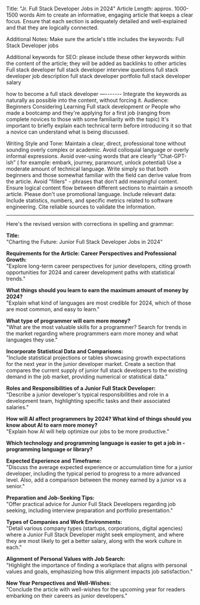 Title: "Jr. Full Stack Developer Jobs in 2024"
Article Length: approx. 1000-1500 words
Aim to create an informative, engaging article that keeps a clear focus.
Ensure that each section is adequately detailed and well-explained and that they are logically connected.

Additional Notes:
Make sure the article's title includes the keywords: Full Stack Developer jobs

Additional keywords for SEO: please include these other keywords within the content of the article; they will be added as backlinks to other articles
Full stack developer
full stack developer interview questions
full stack developer job description
full stack developer portfolio
full stack developer salary

how to become a full stack developer
—-------
Integrate the keywords as naturally as possible into the content, without forcing it.
Audience: Beginners Considering Learning Full stack development or People who made a bootcamp and they're applying for a first job
(ranging from complete novices to those with some familiarity with the topic)
It's important to briefly explain each technical term before introducing it so that a novice can understand what is being discussed.

Writing Style and Tone:
Maintain a clear, direct, professional tone without sounding overly complex or academic.
Avoid colloquial language or overly informal expressions.
Avoid over-using words that are clearly “Chat-GPT-ish” ( for example: embark, journey, paramount, unlock potential)
Use a moderate amount of technical language. Write simply so that both beginners and those somewhat familiar with the field can derive value from the article.
Avoid "fillers" - phrases that don't add meaningful content.
Ensure logical content flow between different sections to maintain a smooth article.
Please don't use promotional language.
Include relevant data:
Include statistics, numbers, and specific metrics related to software engineering.
Cite reliable sources to validate the information.

---

Here's the revised version with corrections in spelling and grammar:

**Title:**  
"Charting the Future: Junior Full Stack Developer Jobs in 2024"

**Requirements for the Article: Career Perspectives and Professional Growth:**  
"Explore long-term career perspectives for junior developers, citing growth opportunities for 2024 and career development paths with statistical trends."

**What things should you learn to earn the maximum amount of money by 2024?**  
"Explain what kind of languages are most credible for 2024, which of those are most common, and easy to learn."

**What type of programmer will earn more money?**  
"What are the most valuable skills for a programmer? Search for trends in the market regarding where programmers earn more money and what languages they use."

**Incorporate Statistical Data and Comparisons:**  
"Include statistical projections or tables showcasing growth expectations for the next year in the junior developer market. Create a section that compares the current supply of junior full stack developers to the existing demand in the job market, providing numerical or statistical data."

**Roles and Responsibilities of a Junior Full Stack Developer:**  
"Describe a junior developer's typical responsibilities and role in a development team, highlighting specific tasks and their associated salaries."

**How will AI affect programmers by 2024? What kind of things should you know about AI to earn more money?**  
"Explain how AI will help optimize our jobs to be more productive."

**Which technology and programming language is easier to get a job in - programming language or library?**

**Expected Experience and Timeframe:**  
"Discuss the average expected experience or accumulation time for a junior developer, including the typical period to progress to a more advanced level. Also, add a comparison between the money earned by a junior vs a senior."

**Preparation and Job-Seeking Tips:**  
"Offer practical advice for Junior Full Stack Developers regarding job seeking, including interview preparation and portfolio presentation."

**Types of Companies and Work Environments:**  
"Detail various company types (startups, corporations, digital agencies) where a Junior Full Stack Developer might seek employment, and where they are most likely to get a better salary, along with the work culture in each."

**Alignment of Personal Values with Job Search:**  
"Highlight the importance of finding a workplace that aligns with personal values and goals, emphasizing how this alignment impacts job satisfaction."

**New Year Perspectives and Well-Wishes:**  
"Conclude the article with well-wishes for the upcoming year for readers embarking on their careers as junior developers."

